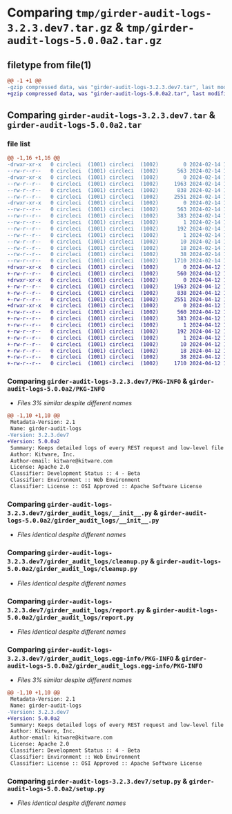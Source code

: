 # Comparing `tmp/girder-audit-logs-3.2.3.dev7.tar.gz` & `tmp/girder-audit-logs-5.0.0a2.tar.gz`

## filetype from file(1)

```diff
@@ -1 +1 @@
-gzip compressed data, was "girder-audit-logs-3.2.3.dev7.tar", last modified: Wed Feb 14 18:47:06 2024, max compression
+gzip compressed data, was "girder-audit-logs-5.0.0a2.tar", last modified: Fri Apr 12 16:29:15 2024, max compression
```

## Comparing `girder-audit-logs-3.2.3.dev7.tar` & `girder-audit-logs-5.0.0a2.tar`

### file list

```diff
@@ -1,16 +1,16 @@
-drwxr-xr-x   0 circleci  (1001) circleci  (1002)        0 2024-02-14 18:47:06.433266 girder-audit-logs-3.2.3.dev7/
--rw-r--r--   0 circleci  (1001) circleci  (1002)      563 2024-02-14 18:47:06.433266 girder-audit-logs-3.2.3.dev7/PKG-INFO
-drwxr-xr-x   0 circleci  (1001) circleci  (1002)        0 2024-02-14 18:47:06.429267 girder-audit-logs-3.2.3.dev7/girder_audit_logs/
--rw-r--r--   0 circleci  (1001) circleci  (1002)     1963 2024-02-14 18:46:47.000000 girder-audit-logs-3.2.3.dev7/girder_audit_logs/__init__.py
--rw-r--r--   0 circleci  (1001) circleci  (1002)      838 2024-02-14 18:46:47.000000 girder-audit-logs-3.2.3.dev7/girder_audit_logs/cleanup.py
--rw-r--r--   0 circleci  (1001) circleci  (1002)     2551 2024-02-14 18:46:47.000000 girder-audit-logs-3.2.3.dev7/girder_audit_logs/report.py
-drwxr-xr-x   0 circleci  (1001) circleci  (1002)        0 2024-02-14 18:47:06.433266 girder-audit-logs-3.2.3.dev7/girder_audit_logs.egg-info/
--rw-r--r--   0 circleci  (1001) circleci  (1002)      563 2024-02-14 18:47:06.000000 girder-audit-logs-3.2.3.dev7/girder_audit_logs.egg-info/PKG-INFO
--rw-r--r--   0 circleci  (1001) circleci  (1002)      383 2024-02-14 18:47:06.000000 girder-audit-logs-3.2.3.dev7/girder_audit_logs.egg-info/SOURCES.txt
--rw-r--r--   0 circleci  (1001) circleci  (1002)        1 2024-02-14 18:47:06.000000 girder-audit-logs-3.2.3.dev7/girder_audit_logs.egg-info/dependency_links.txt
--rw-r--r--   0 circleci  (1001) circleci  (1002)      192 2024-02-14 18:47:06.000000 girder-audit-logs-3.2.3.dev7/girder_audit_logs.egg-info/entry_points.txt
--rw-r--r--   0 circleci  (1001) circleci  (1002)        1 2024-02-14 18:47:06.000000 girder-audit-logs-3.2.3.dev7/girder_audit_logs.egg-info/not-zip-safe
--rw-r--r--   0 circleci  (1001) circleci  (1002)       10 2024-02-14 18:47:06.000000 girder-audit-logs-3.2.3.dev7/girder_audit_logs.egg-info/requires.txt
--rw-r--r--   0 circleci  (1001) circleci  (1002)       18 2024-02-14 18:47:06.000000 girder-audit-logs-3.2.3.dev7/girder_audit_logs.egg-info/top_level.txt
--rw-r--r--   0 circleci  (1001) circleci  (1002)       38 2024-02-14 18:47:06.433266 girder-audit-logs-3.2.3.dev7/setup.cfg
--rw-r--r--   0 circleci  (1001) circleci  (1002)     1710 2024-02-14 18:46:47.000000 girder-audit-logs-3.2.3.dev7/setup.py
+drwxr-xr-x   0 circleci  (1001) circleci  (1002)        0 2024-04-12 16:29:15.427922 girder-audit-logs-5.0.0a2/
+-rw-r--r--   0 circleci  (1001) circleci  (1002)      560 2024-04-12 16:29:15.427922 girder-audit-logs-5.0.0a2/PKG-INFO
+drwxr-xr-x   0 circleci  (1001) circleci  (1002)        0 2024-04-12 16:29:15.427922 girder-audit-logs-5.0.0a2/girder_audit_logs/
+-rw-r--r--   0 circleci  (1001) circleci  (1002)     1963 2024-04-12 16:27:18.000000 girder-audit-logs-5.0.0a2/girder_audit_logs/__init__.py
+-rw-r--r--   0 circleci  (1001) circleci  (1002)      838 2024-04-12 16:27:18.000000 girder-audit-logs-5.0.0a2/girder_audit_logs/cleanup.py
+-rw-r--r--   0 circleci  (1001) circleci  (1002)     2551 2024-04-12 16:27:18.000000 girder-audit-logs-5.0.0a2/girder_audit_logs/report.py
+drwxr-xr-x   0 circleci  (1001) circleci  (1002)        0 2024-04-12 16:29:15.427922 girder-audit-logs-5.0.0a2/girder_audit_logs.egg-info/
+-rw-r--r--   0 circleci  (1001) circleci  (1002)      560 2024-04-12 16:29:15.000000 girder-audit-logs-5.0.0a2/girder_audit_logs.egg-info/PKG-INFO
+-rw-r--r--   0 circleci  (1001) circleci  (1002)      383 2024-04-12 16:29:15.000000 girder-audit-logs-5.0.0a2/girder_audit_logs.egg-info/SOURCES.txt
+-rw-r--r--   0 circleci  (1001) circleci  (1002)        1 2024-04-12 16:29:15.000000 girder-audit-logs-5.0.0a2/girder_audit_logs.egg-info/dependency_links.txt
+-rw-r--r--   0 circleci  (1001) circleci  (1002)      192 2024-04-12 16:29:15.000000 girder-audit-logs-5.0.0a2/girder_audit_logs.egg-info/entry_points.txt
+-rw-r--r--   0 circleci  (1001) circleci  (1002)        1 2024-04-12 16:29:15.000000 girder-audit-logs-5.0.0a2/girder_audit_logs.egg-info/not-zip-safe
+-rw-r--r--   0 circleci  (1001) circleci  (1002)       10 2024-04-12 16:29:15.000000 girder-audit-logs-5.0.0a2/girder_audit_logs.egg-info/requires.txt
+-rw-r--r--   0 circleci  (1001) circleci  (1002)       18 2024-04-12 16:29:15.000000 girder-audit-logs-5.0.0a2/girder_audit_logs.egg-info/top_level.txt
+-rw-r--r--   0 circleci  (1001) circleci  (1002)       38 2024-04-12 16:29:15.427922 girder-audit-logs-5.0.0a2/setup.cfg
+-rw-r--r--   0 circleci  (1001) circleci  (1002)     1710 2024-04-12 16:27:18.000000 girder-audit-logs-5.0.0a2/setup.py
```

### Comparing `girder-audit-logs-3.2.3.dev7/PKG-INFO` & `girder-audit-logs-5.0.0a2/PKG-INFO`

 * *Files 3% similar despite different names*

```diff
@@ -1,10 +1,10 @@
 Metadata-Version: 2.1
 Name: girder-audit-logs
-Version: 3.2.3.dev7
+Version: 5.0.0a2
 Summary: Keeps detailed logs of every REST request and low-level file download event.
 Author: Kitware, Inc.
 Author-email: kitware@kitware.com
 License: Apache 2.0
 Classifier: Development Status :: 4 - Beta
 Classifier: Environment :: Web Environment
 Classifier: License :: OSI Approved :: Apache Software License
```

### Comparing `girder-audit-logs-3.2.3.dev7/girder_audit_logs/__init__.py` & `girder-audit-logs-5.0.0a2/girder_audit_logs/__init__.py`

 * *Files identical despite different names*

### Comparing `girder-audit-logs-3.2.3.dev7/girder_audit_logs/cleanup.py` & `girder-audit-logs-5.0.0a2/girder_audit_logs/cleanup.py`

 * *Files identical despite different names*

### Comparing `girder-audit-logs-3.2.3.dev7/girder_audit_logs/report.py` & `girder-audit-logs-5.0.0a2/girder_audit_logs/report.py`

 * *Files identical despite different names*

### Comparing `girder-audit-logs-3.2.3.dev7/girder_audit_logs.egg-info/PKG-INFO` & `girder-audit-logs-5.0.0a2/girder_audit_logs.egg-info/PKG-INFO`

 * *Files 3% similar despite different names*

```diff
@@ -1,10 +1,10 @@
 Metadata-Version: 2.1
 Name: girder-audit-logs
-Version: 3.2.3.dev7
+Version: 5.0.0a2
 Summary: Keeps detailed logs of every REST request and low-level file download event.
 Author: Kitware, Inc.
 Author-email: kitware@kitware.com
 License: Apache 2.0
 Classifier: Development Status :: 4 - Beta
 Classifier: Environment :: Web Environment
 Classifier: License :: OSI Approved :: Apache Software License
```

### Comparing `girder-audit-logs-3.2.3.dev7/setup.py` & `girder-audit-logs-5.0.0a2/setup.py`

 * *Files identical despite different names*

